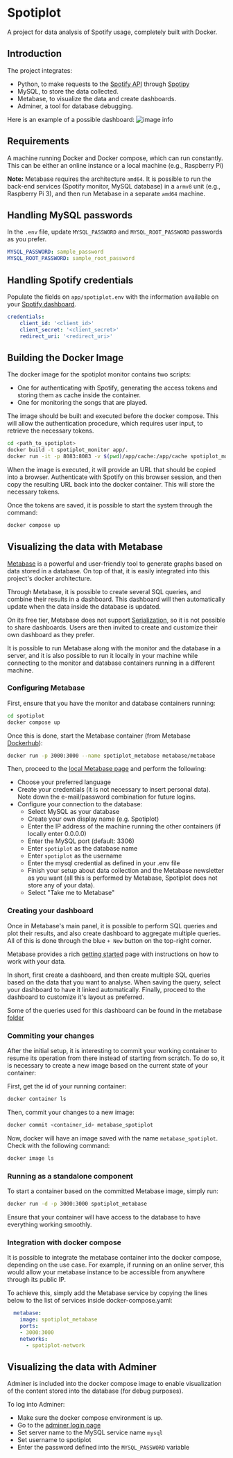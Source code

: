 # Spotiplot

A project for data analysis of Spotify usage, completely built with Docker.

## Introduction

The project integrates:

- Python, to make requests to the [Spotify API](https://developer.spotify.com/documentation/web-api) through [Spotipy](https://spotipy.readthedocs.io/)
- MySQL, to store the data collected.
- Metabase, to visualize the data and create dashboards.
- Adminer, a tool for database debugging.

Here is an example of a possible dashboard:
![image info](./docs/dashboard_example.png)


## Requirements

A machine running Docker and Docker compose, which can run constantly. This can be either an online instance or a local machine (e.g., Raspberry Pi)

**Note:** Metabase requires the architecture `amd64`. It is possible to run the back-end services (Spotify monitor, MySQL database) in a `armv8` unit (e.g., Raspberry Pi 3), and then run Metabase in a separate `amd64` machine.

## Handling MySQL passwords

In the `.env` file, update `MYSQL_PASSWORD` and `MYSQL_ROOT_PASSWORD` passwords as you prefer.

```yaml
MYSQL_PASSWORD: sample_password
MYSQL_ROOT_PASSWORD: sample_root_password
```

## Handling Spotify credentials

Populate the fields on `app/spotiplot.env` with the information available on your [Spotify dashboard](https://developer.spotify.com/dashboard).

```yaml
credentials:
    client_id: '<client_id>' 
    client_secret: '<client_secret>' 
    redirect_uri: '<redirect_uri>'

```

## Building the Docker Image

The docker image for the spotiplot monitor contains two scripts:

- One for authenticating with Spotify, generating the access tokens and storing them as cache inside the container.
- One for monitoring the songs that are played.

The image should be built and executed before the docker compose. This will allow the authentication procedure, which requires user input, to retrieve the necessary tokens.

```sh
cd <path_to_spotiplot>
docker build -t spotiplot_monitor app/.
docker run -it -p 8083:8083 -v $(pwd)/app/cache:/app/cache spotiplot_monitor
```

When the image is executed, it will provide an URL that should be copied into a browser. Authenticate with Spotify on this browser session, and then copy the resulting URL back into the docker container. This will store the necessary tokens.

Once the tokens are saved, it is possible to start the system through the command:

```sh
docker compose up
```

## Visualizing the data with Metabase

[Metabase](https://www.metabase.com/) is a powerful and user-friendly tool to generate graphs based on data stored in a database. On top of that, it is easily integrated into this project's docker architecture.

Through Metabase, it is possible to create several SQL queries, and combine their results in a dashboard. This dashboard will then automatically update when the data inside the database is updated.

On its free tier, Metabase does not support [Serialization](https://www.metabase.com/docs/latest/installation-and-operation/serialization), so it is not possible to share dashboards. Users are then invited to create and customize their own dashboard as they prefer.

It is possible to run Metabase along with the monitor and the database in a server, and it is also possible to run it locally in your machine while connecting to the monitor and database containers running in a different machine.

### Configuring Metabase

First, ensure that you have the monitor and database containers running:

```sh
cd spotiplot
docker compose up
```

Once this is done, start the Metabase container (from Metabase [Dockerhub](https://hub.docker.com/r/metabase/metabase/tags)):

```sh
docker run -p 3000:3000 --name spotiplot_metabase metabase/metabase
```

Then, proceed to the [local Metabase page](http://0.0.0.0:3000) and perform the following:

- Choose your preferred language
- Create your credentials (it is not necessary to insert personal data). Note down the e-mail/password combination for future logins.
- Configure your connection to the database:
  - Select MySQL as your database
  - Create your own display name  (e.g. Spotiplot)
  - Enter the IP address of the machine running the other containers (if locally enter 0.0.0.0)
  - Enter the MySQL port (default: 3306)
  - Enter `spotiplot` as the database name
  - Enter `spotiplot` as the username
  - Enter the mysql credential as defined in your .env file
  - Finish your setup about data collection and the Metabase newsletter as you want (all this is performed by Metabase, Spotiplot does not store any of your data).
  - Select "Take me to Metabase"

### Creating your dashboard

Once in Metabase's main panel, it is possible to perform SQL queries and plot their results, and also create dashboard to aggregate multiple queries. All of this is done through the blue `+ New` button on the top-right corner.

Metabase provides a rich [getting started](https://www.metabase.com/learn/getting-started/introduction) page with instructions on how to work with your data.

In short, first create a dashboard, and then create multiple SQL queries based on the data that you want to analyse. When saving the query, select your dashboard to have it linked automatically. Finally, proceed to the dashboard to customize it's layout as preferred.

Some of the queries used for this dashboard can be found in the metabase [folder](./metabase)

### Commiting your changes

After the initial setup, it is interesting to commit your working container to resume its operation from there instead of starting from scratch. To do so, it is necessary to create a new image based on the current state of your container:

First, get the id of your running container:

```sh
docker container ls
```

Then, commit your changes to a new image:

```sh
docker commit <container_id> metabase_spotiplot
```

Now, docker will have an image saved with the name `metabase_spotiplot`. Check with the following command:

```sh
docker image ls
```

### Running as a standalone component

To start a container based on the committed Metabase image, simply run:

```sh
docker run -d -p 3000:3000 spotiplot_metabase
```

Ensure that your container will have access to the database to have everything working smoothly.

### Integration with docker compose

It is possible to integrate the metabase container into the docker compose, depending on the use case. For example, if running on an online server, this would allow your metabase instance to be accessible from anywhere through its public IP.

To achieve this, simply add the Metabase service by copying the lines below to the list of services inside docker-compose.yaml:

```yaml
  metabase:
    image: spotiplot_metabase
    ports:
    - 3000:3000
    networks:
      - spotiplot-network
```

## Visualizing the data with Adminer

Adminer is included into the docker compose image to enable visualization of the content stored into the database (for debug purposes).

To log into Adminer:

- Make sure the docker compose environment is up.
- Go to the [adminer login page](http://<host_ip>:9090)
- Set server name to the MySQL service name `mysql`
- Set username to spotiplot
- Enter the password defined into the `MYSQL_PASSWORD` variable
